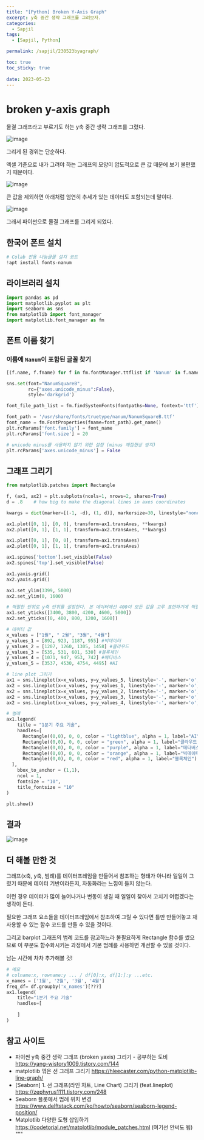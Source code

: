 ```yaml
---
title: "[Python] Broken Y-Axis Graph"
excerpt: y축 중간 생략 그래프를 그려보자.
categories:
  - Sapjil
tags:
  - [Sapjil, Python]

permalink: /sapjil/230523byagraph/

toc: true
toc_sticky: true
 
date: 2023-05-23
---
```


# broken y-axis graph
물결 그래프라고 부르기도 하는 y축 중간 생략 그래프를 그렸다.

![image](https://github.com/DAUN3046/DAUN3046.github.io/assets/49031232/78a68062-dadc-4da5-9447-b4399cd8ff04)

그리게 된 경위는 단순하다.

엑셀 기준으로 내가 그려야 하는 그래프의 모양이 압도적으로 큰 값 때문에 보기 불편했기 때문이다.

![image](https://github.com/DAUN3046/DAUN3046.github.io/assets/49031232/42fcc027-4edd-4af4-bf4c-45a66c91cee7)

큰 값을 제외하면 아래처럼 엄연히 추세가 있는 데이터도 포함되는데 말이다.

![image](https://github.com/DAUN3046/DAUN3046.github.io/assets/49031232/de754160-5676-4489-9f0b-b7b13c98f7c9)

그래서 파이썬으로 물결 그래프를 그리게 되었다.


##  한국어 폰트 설치
```python
# Colab 전용 나눔글꼴 설치 코드
!apt install fonts-nanum
```

## 라이브러리 설치
```python
import pandas as pd
import matplotlib.pyplot as plt
import seaborn as sns
from matplotlib import font_manager
import matplotlib.font_manager as fm
```

## 폰트 이름 찾기
### 이름에 `Nanum`이 포함된 글꼴 찾기
```python
[(f.name, f.fname) for f in fm.fontManager.ttflist if 'Nanum' in f.name]

sns.set(font="NanumSquareB", 
        rc={"axes.unicode_minus":False},
        style='darkgrid')

font_file_path_list = fm.findSystemFonts(fontpaths=None, fontext='ttf')

font_path = '/usr/share/fonts/truetype/nanum/NanumSquareB.ttf'
font_name = fm.FontProperties(fname=font_path).get_name()
plt.rcParams['font.family'] = font_name
plt.rcParams['font.size'] = 20

# unicode minus를 사용하지 않기 위한 설정 (minus 깨짐현상 방지)
plt.rcParams['axes.unicode_minus'] = False
```

## 그래프 그리기
```python
from matplotlib.patches import Rectangle

f, (ax1, ax2) = plt.subplots(ncols=1, nrows=2, sharex=True)
d = .8    # how big to make the diagonal lines in axes coordinates

kwargs = dict(marker=[(-1, -d), (1, d)], markersize=30, linestyle="none", color='r', clip_on=False)

ax1.plot([0, 1], [0, 0], transform=ax1.transAxes, **kwargs)
ax2.plot([0, 1], [1, 1], transform=ax2.transAxes, **kwargs)

ax1.plot([0, 1], [0, 0], transform=ax1.transAxes)
ax2.plot([0, 1], [1, 1], transform=ax2.transAxes)

ax1.spines['bottom'].set_visible(False)
ax2.spines['top'].set_visible(False)

ax1.yaxis.grid()
ax2.yaxis.grid()

ax1.set_ylim(3399, 5000)
ax2.set_ylim(0, 1600)

# 적절한 단위로 y축 단위를 설정한다. 본 데이터에선 400이 모든 값을 고루 표현하기에 적절하다고 판단했다.
ax1.set_yticks([3400, 3800, 4200, 4600, 5000])
ax2.set_yticks([0, 400, 800, 1200, 1600])

# 데이터 값
x_values = ["1월", " 2월", "3월", "4월"]
y_values_1 = [892, 923, 1187, 955] #빅데이터
y_values_2 = [1207, 1260, 1305, 1458] #클라우드
y_values_3 = [535, 531, 601, 530] #블록체인
y_values_4 = [1071, 947, 953, 742] #메타버스
y_values_5 = [3537, 4530, 4754, 4495] #AI

# line plot 그리기
ax1 = sns.lineplot(x=x_values, y=y_values_5, linestyle='-', marker='o', ax=ax1, color="lightblue")
ax2 = sns.lineplot(x=x_values, y=y_values_1, linestyle='-', marker='o', color="green")
ax2 = sns.lineplot(x=x_values, y=y_values_2, linestyle='-', marker='o', color="purple")
ax2 = sns.lineplot(x=x_values, y=y_values_3, linestyle='-', marker='o', color="orange" )
ax2 = sns.lineplot(x=x_values, y=y_values_4, linestyle='-', marker='o', color="red")

# 범례
ax1.legend(
    title = "1분기 주요 기술",
    handles=[
      Rectangle((0,0), 0, 0, color = "lightblue", alpha = 1, label="AI"),
      Rectangle((0,0), 0, 0, color = "green", alpha = 1, label="클라우드"),
      Rectangle((0,0), 0, 0, color = "purple", alpha = 1, label="메타버스"),
      Rectangle((0,0), 0, 0, color = "orange", alpha = 1, label="빅데이터"),
      Rectangle((0,0), 0, 0, color = "red", alpha = 1, label="블록체인")
  ],
    bbox_to_anchor = (1,1),
    ncol = 1,
    fontsize = "10",
    title_fontsize = "10"
)

plt.show()
```

## 결과
![image](https://github.com/DAUN3046/DAUN3046.github.io/assets/49031232/78a68062-dadc-4da5-9447-b4399cd8ff04)

## 더 해볼 만한 것
그래프(x축, y축, 범례)를 데이터프레임을 만들어서 참조하는 형태가 아니라 일일이  그렸기 때문에 데이터 기반이라든지, 자동화라는 느낌이 들지 않는다.

이런 경우 데이터가 많이 늘어나거나 변동이 생길 때 일일이 찾아서 고치기 어렵겠다는 생각이 든다.

필요한 그래프 요소들을 데이터프레임에서 참조하여 그릴 수 있다면 틀만 만들어놓고 재사용할 수 있는 함수 코드를 만들 수 있을 것이다.

그리고 barplot 그래프의 범례 코드를 참고하느라 불필요하게 Rectangle 함수를 썼으므로 이 부분도 함수화시키는 과정에서 기본 범례를 사용하면 개선할 수 있을 것이다.

남는 시간에 차차 추가해볼 것!

```python
# 메모
# colname:x, rowname:y ... / df[0]:x, df[1:]:y ...etc.
x_names = ['1월', '2월', '3월', '4월']
freq_df= df.groupby('x_names')[???]
ax1.legend(
    title="1분기 주요 기술"
    handles=[
        
    ]
)
```

## 참고 사이트
- 파이썬 y축 중간 생략 그래프 (broken yaxis) 그리기 - 공부하는 도비 https://yang-wistory1009.tistory.com/144
- matplotlib 꺾은 선 그래프 그리기 https://hleecaster.com/python-matplotlib-line-graph/
- [Seaborn] 1. 선 그래프(라인 차트, Line Chart) 그리기 (feat.lineplot) https://zephyrus1111.tistory.com/248
- Seaborn 플롯에서 범례 위치 변경 https://www.delftstack.com/ko/howto/seaborn/seaborn-legend-position/
- Matplotlib 다양한 도형 삽입하기 https://codetorial.net/matplotlib/module_patches.html (여기선 안써도 됨)
"""
